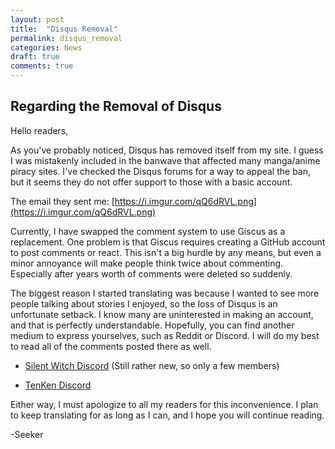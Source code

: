 ```yaml
---
layout: post
title:  "Disqus Removal"
permalink: disqus_removal
categories: News
draft: true
comments: true
---
```

<h2>Regarding the Removal of Disqus</h2>

Hello readers,

As you've probably noticed, Disqus has removed itself from my site. I guess I was mistakenly included in the banwave that affected many manga/anime piracy sites. I've checked the Disqus forums for a way to appeal the ban, but it seems they do not offer support to those with a basic account.

The email they sent me: [https://i.imgur.com/qQ6dRVL.png](https://i.imgur.com/qQ6dRVL.png)

Currently, I have swapped the comment system to use Giscus as a replacement. One problem is that Giscus requires creating a GitHub account to post comments or react. This isn't a big hurdle by any means, but even a minor annoyance will make people think twice about commenting. Especially after years worth of comments were deleted so suddenly.

The biggest reason I started translating was because I wanted to see more people talking about stories I enjoyed, so the loss of Disqus is an unfortunate setback. I know many are uninterested in making an account, and that is perfectly understandable. Hopefully, you can find another medium to express yourselves, such as Reddit or Discord. I will do my best to read all of the comments posted there as well.

- [Silent Witch Discord](https://discord.gg/sWwAXYpVP7) (Still rather new, so only a few members)

- [TenKen Discord](https://discord.com/invite/VQ32Ywm)

Either way, I must apologize to all my readers for this inconvenience. I plan to keep translating for as long as I can, and I hope you will continue reading.

-Seeker





